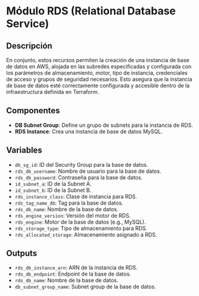 

# Módulo RDS (Relational Database Service)

## Descripción

En conjunto, estos recursos permiten la creación de una instancia de base de datos en AWS, alojada en las subredes especificadas y configurada con los parámetros de almacenamiento, motor, tipo de instancia, credenciales de acceso y grupos de seguridad necesarios. Esto asegura que la instancia de base de datos esté correctamente configurada y accesible dentro de la infraestructura definida en Terraform.

## Componentes

- **DB Subnet Group**: Define un grupo de subnets para la instancia de RDS.
- **RDS Instance**: Crea una instancia de base de datos MySQL.

## Variables

- `db_sg_id`: ID del Security Group para la base de datos.
- `rds_db_username`: Nombre de usuario para la base de datos.
- `rds_db_password`: Contraseña para la base de datos.
- `id_subnet_a`: ID de la Subnet A.
- `id_subnet_b`: ID de la Subnet B.
- `rds_instance_class`: Clase de instancia para RDS.
- `rds_tag_name_db`: Tag para la base de datos.
- `rds_db_name`: Nombre de la base de datos.
- `rds_engine_version`: Versión del motor de RDS.
- `rds_engine`: Motor de la base de datos (e.g., MySQL).
- `rds_storage_type`: Tipo de almacenamiento para RDS.
- `rds_allocated_storage`: Almacenamiento asignado a RDS.

## Outputs

- `rds_db_instance_arn`: ARN de la instancia de RDS.
- `rds_db_endpoint`: Endpoint de la base de datos.
- `rds_db_name`: Nombre de la base de datos.
- `db_subnet_group_name`: Subnet group de la base de datos.
